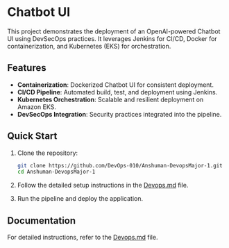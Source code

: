 # Chatbot UI

This project demonstrates the deployment of an OpenAI-powered Chatbot UI using DevSecOps practices. It leverages Jenkins for CI/CD, Docker for containerization, and Kubernetes (EKS) for orchestration.

## Features

- **Containerization**: Dockerized Chatbot UI for consistent deployment.
- **CI/CD Pipeline**: Automated build, test, and deployment using Jenkins.
- **Kubernetes Orchestration**: Scalable and resilient deployment on Amazon EKS.
- **DevSecOps Integration**: Security practices integrated into the pipeline.

## Quick Start

1. Clone the repository:
   ```bash
   git clone https://github.com/DevOps-010/Anshuman-DevopsMajor-1.git
   cd Anshuman-DevopsMajor-1
   ```

2. Follow the detailed setup instructions in the [Devops.md](./Devops.md) file.

3. Run the pipeline and deploy the application.

## Documentation

For detailed instructions, refer to the [Devops.md](./Devops.md) file.

